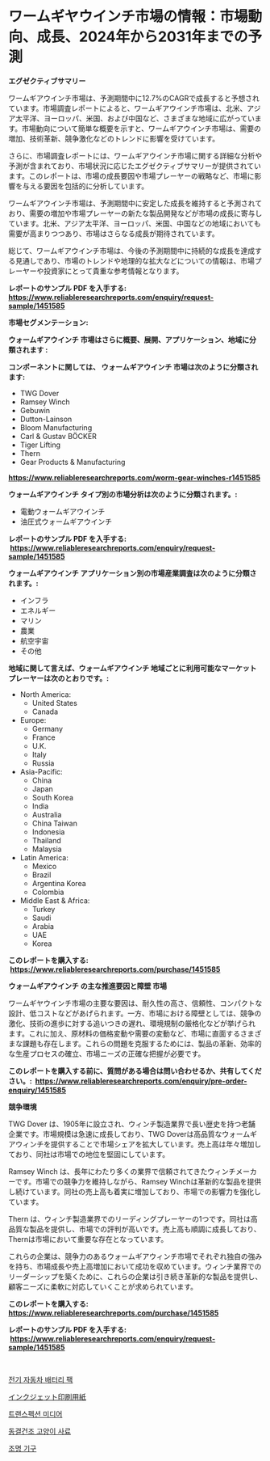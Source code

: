 <p><h1>ワームギヤウインチ市場の情報：市場動向、成長、2024年から2031年までの予測</h1></p><p><strong>エグゼクティブサマリー</strong></p>
<p><p>ワームギアウインチ市場は、予測期間中に12.7%のCAGRで成長すると予想されています。市場調査レポートによると、ワームギアウインチ市場は、北米、アジア太平洋、ヨーロッパ、米国、および中国など、さまざまな地域に広がっています。市場動向について簡単な概要を示すと、ワームギアウインチ市場は、需要の増加、技術革新、競争激化などのトレンドに影響を受けています。</p><p>さらに、市場調査レポートには、ワームギアウインチ市場に関する詳細な分析や予測が含まれており、市場状況に応じたエグゼクティブサマリーが提供されています。このレポートは、市場の成長要因や市場プレーヤーの戦略など、市場に影響を与える要因を包括的に分析しています。</p><p>ワームギアウインチ市場は、予測期間中に安定した成長を維持すると予測されており、需要の増加や市場プレーヤーの新たな製品開発などが市場の成長に寄与しています。北米、アジア太平洋、ヨーロッパ、米国、中国などの地域においても需要が高まりつつあり、市場はさらなる成長が期待されています。</p><p>総じて、ワームギアウインチ市場は、今後の予測期間中に持続的な成長を達成する見通しであり、市場のトレンドや地理的な拡大などについての情報は、市場プレーヤーや投資家にとって貴重な参考情報となります。</p></p>
<p><strong>レポートのサンプル PDF を入手する: <a href="https://www.reliableresearchreports.com/enquiry/request-sample/1451585">https://www.reliableresearchreports.com/enquiry/request-sample/1451585</a></strong></p>
<p><strong>市場セグメンテーション:</strong></p>
<p><strong> ウォームギアウインチ 市場はさらに概要、展開、アプリケーション、地域に分類されます :</strong></p>
<p><strong>コンポーネントに関しては、 ウォームギアウインチ 市場は次のように分類されます: &nbsp;</strong></p>
<p><ul><li>TWG Dover</li><li>Ramsey Winch</li><li>Gebuwin</li><li>Dutton-Lainson</li><li>Bloom Manufacturing</li><li>Carl & Gustav BÖCKER</li><li>Tiger Lifting</li><li>Thern</li><li>Gear Products & Manufacturing</li></ul></p>
<p><strong><a href="https://www.reliableresearchreports.com/worm-gear-winches-r1451585">https://www.reliableresearchreports.com/worm-gear-winches-r1451585</a></strong></p>
<p><strong> ウォームギアウインチ タイプ別の市場分析は次のように分類されます。:</strong></p>
<p><ul><li>電動ウォームギアウインチ</li><li>油圧式ウォームギアウインチ</li></ul></p>
<p><strong>レポートのサンプル PDF を入手する: &nbsp;<a href="https://www.reliableresearchreports.com/enquiry/request-sample/1451585">https://www.reliableresearchreports.com/enquiry/request-sample/1451585</a></strong></p>
<p><strong> ウォームギアウインチ アプリケーション別の市場産業調査は次のように分類されます。:</strong></p>
<p><ul><li>インフラ</li><li>エネルギー</li><li>マリン</li><li>農業</li><li>航空宇宙</li><li>その他</li></ul></p>
<p><strong>地域に関して言えば、ウォームギアウインチ 地域ごとに利用可能なマーケットプレーヤーは次のとおりです。:</strong></p>
<p><ul>
    <li>
        North America:
        <ul>
            <li>United States</li>
            <li>Canada</li>
        </ul>
    </li>
    <li>
        Europe:
        <ul>
            <li>Germany</li>
            <li>France</li>
            <li>U.K.</li>
            <li>Italy</li>
            <li>Russia</li>
        </ul>
    </li>
    <li>
        Asia-Pacific:
        <ul>
            <li>China</li>
            <li>Japan</li>
            <li>South Korea</li>
            <li>India</li>
            <li>Australia</li>
            <li>China Taiwan</li>
            <li>Indonesia</li>
            <li>Thailand</li>
            <li>Malaysia</li>
        </ul>
    </li>
    <li>
        Latin America:
        <ul>
            <li>Mexico</li>
            <li>Brazil</li>
            <li>Argentina Korea</li>
            <li>Colombia</li>
        </ul>
    </li>
    <li>
        Middle East & Africa:
        <ul>
            <li>Turkey</li>
            <li>Saudi</li>
            <li>Arabia</li>
            <li>UAE</li>
            <li>Korea</li>
        </ul>
    </li>
    </ul></p>
<p><strong>このレポートを購入する: &nbsp;<a href="https://www.reliableresearchreports.com/purchase/1451585">https://www.reliableresearchreports.com/purchase/1451585</a></strong></p>
<p><strong>ウォームギアウインチ の主な推進要因と障壁 市場</strong></p>
<p><p>ワームギヤウインチ市場の主要な要因は、耐久性の高さ、信頼性、コンパクトな設計、低コストなどがあげられます。一方、市場における障壁としては、競争の激化、技術の進歩に対する追いつきの遅れ、環境規制の厳格化などが挙げられます。これに加え、原材料の価格変動や需要の変動など、市場に直面するさまざまな課題も存在します。これらの問題を克服するためには、製品の革新、効率的な生産プロセスの確立、市場ニーズの正確な把握が必要です。</p></p>
<p><strong>このレポートを購入する前に、質問がある場合は問い合わせるか、共有してください。:&nbsp; <a href="https://www.reliableresearchreports.com/enquiry/pre-order-enquiry/1451585">https://www.reliableresearchreports.com/enquiry/pre-order-enquiry/1451585</a></strong></p>
<p><strong>競争環境</strong></p>
<p><p>TWG Dover は、1905年に設立され、ウィンチ製造業界で長い歴史を持つ老舗企業です。市場規模は急速に成長しており、TWG Doverは高品質なウォームギアウィンチを提供することで市場シェアを拡大しています。売上高は年々増加しており、同社は市場での地位を堅固にしています。</p><p>Ramsey Winch は、長年にわたり多くの業界で信頼されてきたウィンチメーカーです。市場での競争力を維持しながら、Ramsey Winchは革新的な製品を提供し続けています。同社の売上高も着実に増加しており、市場での影響力を強化しています。</p><p>Thern は、ウィンチ製造業界でのリーディングプレーヤーの1つです。同社は高品質な製品を提供し、市場での評判が高いです。売上高も順調に成長しており、Thernは市場において重要な存在となっています。</p><p>これらの企業は、競争力のあるウォームギアウィンチ市場でそれぞれ独自の強みを持ち、市場成長や売上高増加において成功を収めています。ウィンチ業界でのリーダーシップを築くために、これらの企業は引き続き革新的な製品を提供し、顧客ニーズに柔軟に対応していくことが求められています。</p></p>
<p><strong>このレポートを購入する: &nbsp; <a href="https://www.reliableresearchreports.com/purchase/1451585">https://www.reliableresearchreports.com/purchase/1451585</a></strong></p>
<p><strong>レポートのサンプル PDF を入手する: &nbsp;<a href="https://www.reliableresearchreports.com/enquiry/request-sample/1451585">https://www.reliableresearchreports.com/enquiry/request-sample/1451585</a></strong><strong></strong></p>
<p>&nbsp;</p>
<p><p><a href="https://github.com/GabrielBlanda5656/Market-Research-Report-List-1/blob/main/907050119471.md">전기 자동차 배터리 팩</a></p><p><a href="https://medium.com/@johndory19/%E3%82%A4%E3%83%B3%E3%82%AF%E3%82%B8%E3%82%A7%E3%83%83%E3%83%88%E3%83%97%E3%83%AA%E3%83%B3%E3%83%88%E7%94%A8%E7%B4%99%E3%81%AE%E5%B8%82%E5%A0%B4%E8%A6%8F%E6%A8%A1-%E5%B8%82%E5%A0%B4%E5%8B%95%E5%90%91%E3%81%8A%E3%82%88%E3%81%B3%E5%B8%82%E5%A0%B4%E4%BA%88%E6%B8%AC-2024%E5%B9%B4%E3%81%8B%E3%82%892031%E5%B9%B4-0c6ac36f518d">インクジェット印刷用紙</a></p><p><a href="https://medium.com/@maxinewilloughby/%ED%9A%A8%EC%9E%90-%EB%B0%B0%EC%96%91-%EB%A7%A4%EC%B2%B4-%EC%8B%9C%EC%9E%A5-%EB%B3%B4%EA%B3%A0%EC%84%9C%EB%8A%94-%EC%9D%B4-%EC%8B%9C%EC%9E%A5%EC%9D%98-%EC%B5%9C%EC%8B%A0-%ED%8A%B8%EB%A0%8C%EB%93%9C%EC%99%80-%EC%84%B1%EC%9E%A5-%EA%B8%B0%ED%9A%8C%EB%A5%BC-%EB%B3%B4%EC%97%AC%EC%A4%8D%EB%8B%88%EB%8B%A4-a9248ae82abc">트랜스펙션 미디어</a></p><p><a href="https://medium.com/@edenger9807/%EB%8F%99%EA%B2%B0%EA%B1%B4%EC%A1%B0%EB%90%9C-%EA%B3%A0%EC%96%91%EC%9D%B4-%EC%82%AC%EB%A3%8C-%EC%8B%9C%EC%9E%A5-%EA%B7%9C%EB%AA%A8-%EC%8B%9C%EC%9E%A5-%EC%A0%84%EB%A7%9D-%EB%B0%8F-%EC%8B%9C%EC%9E%A5-%EC%98%88%EC%B8%A1-2024%EB%85%84%EB%B6%80%ED%84%B0-2031%EB%85%84-4e00de085921">동결건조 고양이 사료</a></p><p><a href="https://github.com/CorEmtymerich56566/Market-Research-Report-List-1/blob/main/221315419472.md">조명 기구</a></p></p>